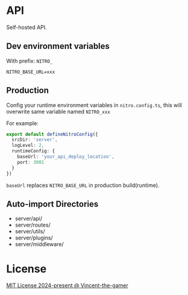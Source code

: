 # API

Self-hosted API.

## Dev environment variables

With prefix: `NITRO_`

```
NITRO_BASE_URL=xxx
```

## Production

Config your runtime environment variables in `nitro.config.ts`, this will overwrite same variable
named `NITRO_xxx`

For example:

```ts
export default defineNitroConfig({
  srcDir: 'server',
  logLevel: 2,
  runtimeConfig: {
    baseUrl: 'your_api_deploy_location',
    port: 3001
  }
})
```

`baseUrl` replaces `NITRO_BASE_URL` in production build(runtime).

## Auto-import Directories

- server/api/
- server/routes/
- server/utils/
- server/plugins/
- server/middleware/

# License

[MIT License 2024-present @ Vincent-the-gamer](./LICENSE)
